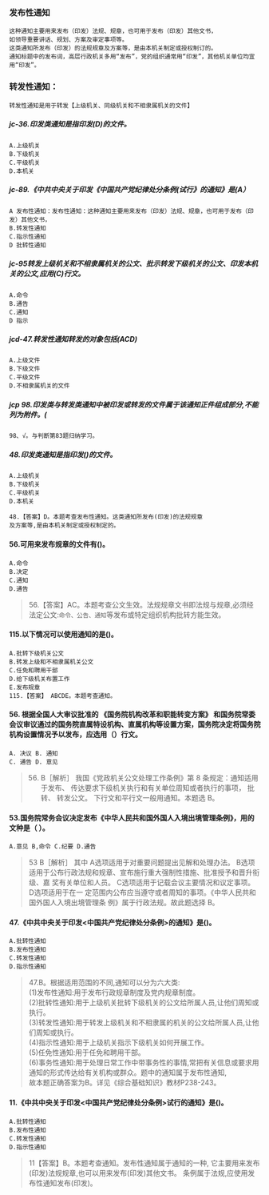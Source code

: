 ### 发布性通知
    这种通知主要用来发布（印发）法规、规章，也可用于发布（印发）其他文书，
    如领导重要讲话、规划、方案及审定事项等。
    这类通知所发布（印发）的法规规章及方案等，是由本机关制定或授权制订的。
    通知标题中的发布词，高层行政机关多用“发布”，党的组织通常用“印发”，其他机关单位均宜用“印发”。    


### 转发性通知：
    转发性通知是用于转发【上级机关、同级机关和不相隶属机关的文件】


##### jc-36.印发类通知是指印发(D)的文件。
    A.上级机关
    B.下级机关
    C.平级机关
    D.本机关


##### jc-89.《中共中央关于印发《中国共产党纪律处分条例(试行》的通知》是(A）
    A 发布性通知：发布性通知：这种通知主要用来发布（印发）法规、规章，也可用于发布（印发）其他文书，
    B.转发性通知
    C.指示性通知
    D 批转性通知    

##### jc-95转发上级机关和不相隶属机关的公文、批示转发下级机关的公文、印发本机关的公文,应用(C)行文。
    A.命令
    B.通告
    C.通知
    D 指示    

##### jcd-47.转发性通知转发的对象包括(ACD)
    A.上级文件
    B.下级文件
    C.平级文件
    D.不相隶属机关的文件

##### jcp 98.印发类与转发类通知中被印发或转发的文件属于该通知正件组成部分,不能列为附件。(
    98、√。与判断第83题归纳学习。

##### 48.印发类通知是指印发()的文件。
    A.上级机关
    B.下级机关
    C.平级机关
    D.本机关
    
    48.【答案】D。本题考查发布性通知。这类通知所发布(印发)的法规规章
    及方案等,是由本机关制定或授权制定的。    

#### 56.可用来发布规章的文件有()。
    A.命令
    B.决定
    C.通知
    D.通告

>   56.【答案】AC。本题考查公文生效。法规规章文书即法规与规章,必须经
法定公文:`命令、公告、通知`等发布或特定组织机构批转方能生效。

#### 115.以下情况可以使用通知的是()。
    A.批转下级机关公文
    B.转发上级和不相隶属机关公文
    C.任免和聘用干部
    D.给下级机关布置工作
    E.发布规章
    115.【答案】 ABCDE。本题考查通知。

#### 56. 根据全国人大审议批准的 《国务院机构改革和职能转变方案》 和国务院常委会议审议通过的国务院直属特设机构、直属机构等设置方案，国务院决定将国务院机构设置情况予以发布，应选用（）行文。
    A. 决议 B. 通知
    C. 通告 D. 意见
>   56. B［解析］ 我国《党政机关公文处理工作条例》第 8 条规定：通知适用
    于发布、 传达要求下级机关执行和有关单位周知或者执行的事项， 批转、 转发公文。
    下行文和平行文一般用通知。本题选 B。

#### 53.国务院常务会议决定发布《中华人民共和国外国人入境出境管理条例》，用的文种是（ ）。
    A.意见 B,命令 C.纪要 D.通告
>   53 B［解析］ 其中 A选项适用于对重要问题提出见解和处理办法。 B选项
    适用于公布行政法规和规章、宣布施行重大强制性措施、批准授予和晋升衔级、嘉
    奖有关单位和人员。 C选项适用于记载会议主要情况和议定事项。 D选项适用于在一
    定范围内公布应当遵守或者周知的事项。《中华人民共和国外国人入境出境管理条
    例》属于行政法规。故此题选择 B。    


#### 47.《中共中央关于印发<中国共产党纪律处分条例>的通知》是()。
    A.批转性通知
    B.发布性通知
    C.转发性通知
    D.指示性通知
>   47.B。根据适用范围的不同,通知可以分为六大类:    
(1)发布性通知:用于发布行政规章制度及党内规章制度。       
(2)批转性通知:用于上级机关批转下级机关的公文给所属人员,让他们周知或执行。    
(3)转发性通知:用于转发上级机关和不相隶属的机关的公文给所属人员,让他们周知或执行。    
(4)指示性通知:用于上级机关指示下级机关如何开展工作。    
(5)任免性通知:用于任免和聘用干部。    
(6)事务性通知:用于处理日常工作中带事务性的事情,常把有关信息或要求用通知的形式传达给有关机构或群众。题中的通知属于发布性通知,   
    故本题正确答案为B。详见《综合基础知识》教材P238-243。  
    
#### 11.《中共中央关于印发<中国共产党纪律处分条例>试行的通知》是()。
    A.批转性通知
    B.发布性通知
    C.转发性通知
    D.指示性通知
>   11【答案】B。本题考查通知。发布性通知属于通知的一种,
它主要用来发布(印发)法规规章,也可以用来发布(印发)其他文书。
条例属于法规,应使用发布性通知发布(印发)。










            